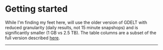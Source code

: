 # Getting started

While I'm finding my feet here, will use the older version of GDELT with reduced granularity (daily results, not 15 minute snapshops) and is significantly smaller (1 GB vs 2.5 TB). The table columns are a subset of the full version described [here](http://data.gdeltproject.org/documentation/GDELT-Data_Format_Codebook.pdf).

---

